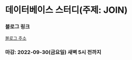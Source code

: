 # 데이터베이스 스터디(주제: JOIN)

### 블로그 링크

[블로그 주소](https://velog.io/@moonlt93/%EC%A1%B0%EC%9D%B8JOIN)

### 마감: 2022-09-30(금요일) 새벽 5시 전까지

